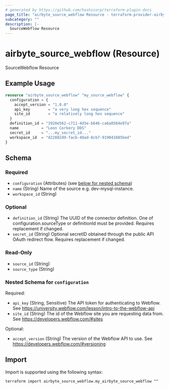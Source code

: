 ```yaml
---
# generated by https://github.com/hashicorp/terraform-plugin-docs
page_title: "airbyte_source_webflow Resource - terraform-provider-airbyte"
subcategory: ""
description: |-
  SourceWebflow Resource
---
```


# airbyte_source_webflow (Resource)

SourceWebflow Resource

## Example Usage

```terraform
resource "airbyte_source_webflow" "my_source_webflow" {
  configuration = {
    accept_version = "1.0.0"
    api_key        = "a very long hex sequence"
    site_id        = "a relatively long hex sequence"
  }
  definition_id = "1920e562-c711-4d3e-b646-ca6a0584e97a"
  name          = "Leon Corkery DDS"
  secret_id     = "...my_secret_id..."
  workspace_id  = "d22882d9-facb-48ad-8cb7-919041885bed"
}
```

<!-- schema generated by tfplugindocs -->
## Schema

### Required

- `configuration` (Attributes) (see [below for nested schema](#nestedatt--configuration))
- `name` (String) Name of the source e.g. dev-mysql-instance.
- `workspace_id` (String)

### Optional

- `definition_id` (String) The UUID of the connector definition. One of configuration.sourceType or definitionId must be provided. Requires replacement if changed.
- `secret_id` (String) Optional secretID obtained through the public API OAuth redirect flow. Requires replacement if changed.

### Read-Only

- `source_id` (String)
- `source_type` (String)

<a id="nestedatt--configuration"></a>
### Nested Schema for `configuration`

Required:

- `api_key` (String, Sensitive) The API token for authenticating to Webflow. See https://university.webflow.com/lesson/intro-to-the-webflow-api
- `site_id` (String) The id of the Webflow site you are requesting data from. See https://developers.webflow.com/#sites

Optional:

- `accept_version` (String) The version of the Webflow API to use. See https://developers.webflow.com/#versioning

## Import

Import is supported using the following syntax:

```shell
terraform import airbyte_source_webflow.my_airbyte_source_webflow ""
```
